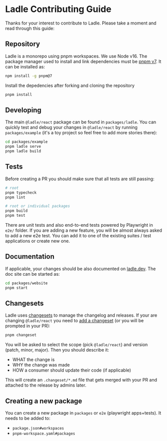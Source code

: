 # Ladle Contributing Guide

Thanks for your interest to contribute to Ladle. Please take a moment and read through this guide:

## Repository

Ladle is a monorepo using pnpm workspaces. We use Node v16. The package manager used to install and link dependencies must be [pnpm v7](https://pnpm.io/). It can be installed as:

```sh
npm install -g pnpm@7
```

Install the depedencies after forking and cloning the repository

```sh
pnpm install
```

## Developing

The main `@ladle/react` package can be found in `packages/ladle`. You can quickly test and debug your changes in `@ladle/react` by running `packages/example` (it's a toy project so feel free to add more stories there):

```sh
cd packages/example
pnpm ladle serve
pnpm ladle build
```

## Tests

Before creating a PR you should make sure that all tests are still passing:

```sh
# root
pnpm typecheck
pnpm lint

# root or individual packages
pnpm build
pnpm test
```

There are unit tests and also end-to-end tests powered by Playwright in `e2e/` folder. If you are adding a new feature, you will be almost always asked to add a new e2e test. You can add it to one of the existing suites / test applications or create new one.

## Documentation

If applicable, your changes should be also documented on [ladle.dev](https://ladle.dev/). The doc site can be started as:

```sh
cd packages/website
pnpm start
```

## Changesets

Ladle uses [changesets](https://github.com/changesets/changesets) to manage the changelog and releases. If your are changing `@ladle/react` you need to [add a changeset](https://github.com/changesets/changesets/blob/main/docs/adding-a-changeset.md) (or you will be prompted in your PR):

```sh
pnpm changeset
```

You will be asked to select the scope (pick `@ladle/react`) and version (patch, minor, major). Then you should describe it:

- WHAT the change is
- WHY the change was made
- HOW a consumer should update their code (if applicable)

This will create an `.changeset/*.md` file that gets merged with your PR and attached to the release by admins later.

## Creating a new package

You can create a new package in `packages` or `e2e` (playwright apps+tests). It needs to be added to:

- `package.json#workspaces`
- `pnpm-workspace.yaml#packages`
